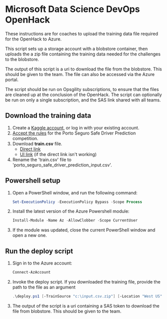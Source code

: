 # Microsoft Data Science DevOps OpenHack 

These instructions are for coaches to upload the training data file required for the OpenHack to Azure.

This script sets up a storage account with a blobstore container, then uploads the a zip file containing the training data needed for the challenges to the blobstore.

The output of this script is a uri to download the file from the blobstore. This should be given to the team. The file can also be accessed via the Azure portal.

The script should be run on Opsgility subscriptions, to ensure that the files are cleaned up at the conclusion of the OpenHack. The script can optionally be run on only a single subscription, and the SAS link shared with all teams.

## Download the training data

1. Create a [Kaggle account](https://www.kaggle.com/), or log in with your existing account.
1. [Accept the rules](https://www.kaggle.com/c/porto-seguro-safe-driver-prediction/rules) for the Porto Seguro Safe Driver Prediction competition.
1. Download **train.csv** file.
    - [Direct link](https://www.kaggle.com/c/porto-seguro-safe-driver-prediction/download/bBLQO8KnNdteCQlNsrPc%2Fversions%2FAiNaEGp1G1uvRpJSjvtI%2Ffiles%2Ftrain.csv)
    - [UI link](https://www.kaggle.com/c/porto-seguro-safe-driver-prediction/data) (if the direct link isn't working)
1. Rename the 'train.csv' file to 'porto_seguro_safe_driver_prediction_input.csv'.

## Powershell setup

1. Open a PowerShell window, and run the following command:

    ```Powershell
    Set-ExecutionPolicy -ExecutionPolicy Bypass -Scope Process
    ```

1. Install the latest version of the Azure Powershell module:

    ```Powershell
    Install-Module -Name Az -AllowClobber -Scope CurrentUser
    ```

1. If the module was updated, close the current PowerShell window and open a new one.

## Run the deploy script

1. Sign in to the Azure account:

    ```Powershell
    Connect-AzAccount
    ```

1. Invoke the deploy script. If you downloaded the training file, provide the path to the file as an argument

    ```Powershell
    .\deploy.ps1 [-TrainSource "c:\input.csv.zip"] [-Location "West US"] [-Verbose]
    ```

1. The output of the script is a uri containing a SAS token to download the file from blobstore. This should be given to the team.
